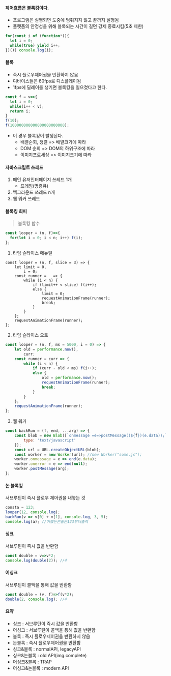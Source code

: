 #### 제어흐름은 블록킹이다.
- 프로그램은 실행되면 도중에 멈춰지지 않고 끝까지 실행됨
- 플랫폼의 안정성을 위해 블록되는 시간이 길면 강제 종료시킴(5초 제한)
```js
for(const i of (function*(){
  let i = 0;
  while(true) yield i++;
})()) console.log(i);
```
#### 블록
- 즉시 플로우제어권을 반환하지 않음
- 디바이스들은 60fps로 디스플레이됨
- 1fps에 딜레이를 생기면 블록킹을 일으켰다고 한다.
```js
const f = v=>{
  let i = 0;
  while(i++ < v);
  return i;
}
f(10);
f(100000000000000000000000);
```
- 이 경우 블록킹이 발생된다.
  - 배열순회, 정렬 => 배열크기에 따라
  - DOM 순회 => DOM의 하위구조에 따라
  - 이미지프로세싱 => 이미지크기에 따라

#### 자바스크립트 쓰레드
1. 메인 유저인터페이지 쓰레드 1개
   - 프레임(명령큐)
2. 백그라운드 쓰레드 n개
3. 웹 워커 쓰레드

#### 블록킹 회피
> 블록킹 함수
```js
const looper = (n, f)=>{
  for(let i = 0; i < n; i++) f(i);
};
```
1. 타임 슬라이스 메뉴얼
```
const looper = (n, f, slice = 3) => {
    let limit = 0,
        i = 0;
    const runner = _ => {
        while (i < n) {
            if (limit++ < slice) f(i++);
            else {
                limit = 0;
                requestAnimationFrame(runner);
                break;
            }
        }
    };
    requestAnimationFrame(runner);
};
```
2. 타임 슬라이스 오토
```js
const looper = (n, f, ms = 5000, i = 0) => {
    let old = performance.now(),
        curr;
    const runner = curr => {
        while (i < n) {
            if (curr - old < ms) f(i++);
            else {
                old = performance.now();
                requestAnimationFrame(runner);
                break;
            }
        }
    };
    requestAnimationFrame(runner);
};
```
3. 웹 워커
```js
const backRun = (f, end, ...arg) => {
    const blob = new Blob([`onmessage =e=>postMessage((${f})(e.data));`], {
        type: 'text/javascript'
    });
    const url = URL.createObjectURL(blob);
    const worker = new Worker(url); //new Worker("some.js");
    worker.onmessage = e => end(e.data);
    worker.onerror = e => end(null);
    worker.postMessage(arg);
};
```

#### 논 블록킹
서브루틴이 즉시 플로우 제어권을 내놓는 것
```js
consta = 123;
looper(12, console.log);
backRun(v => v[0] + v[1], console.log, 3, 5);
console.log(a); //어쨌든콘솔은123부터출력
```

#### 싱크
서브루틴이 즉시 값을 반환함
```js
const double = v=>v*2;
console.log(double(2)); //4
```

#### 어싱크
서브루틴이 콜백을 통해 값을 반환함
```js
const double = (v, f)=>f(v*2);
double(2, console.log); //4
```

#### 요약
- 싱크 : 서브루틴이 즉시 값을 반환함
- 어싱크 : 서브루틴이 콜백을 통해 값을 반환함
- 블록 : 즉시 플로우제어권을 반환하지 않음
- 논블록 : 즉시 플로우제어권을 반환함
- 싱크&블록 : normalAPI, legacyAPI
- 싱크&논블록 : old API(img.complete)
- 어싱크&블록 : TRAP
- 어싱크&논블록 : modern API
